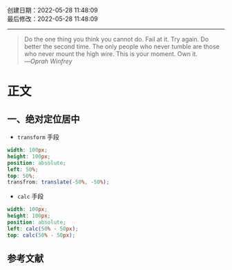 创建日期：2022-05-28 11:48:09  
最后修改：2022-05-28 11:48:09

- - -
> Do the one thing you think you cannot do. Fail at it. Try again. Do better the second time. The only people who never tumble are those who never mount the high wire. This is your moment. Own it.  
>—<cite>Oprah Winfrey</cite>

# 正文

## 一、绝对定位居中

- `transform` 手段
```scss
width: 100px;
height: 100px;
position: absolute;
left: 50%;
top: 50%;
transfrom: translate(-50%, -50%);
```
- `calc` 手段
```scss
width: 100px;
height: 100px;
position: absolute;
left: calc(50% - 50px);
top: calc(50% - 50px);
```

## 参考文献
